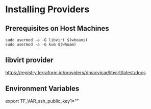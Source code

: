 # Installing Providers
## Prerequisites on Host Machines
```
sudo usermod -a -G libvirt $(whoami)
sudo usermod -a -G kvm $(whoam)
```
## libvirt provider
https://registry.terraform.io/providers/dmacvicar/libvirt/latest/docs

## Environment Variables
export TF_VAR_ssh_public_key1=""
